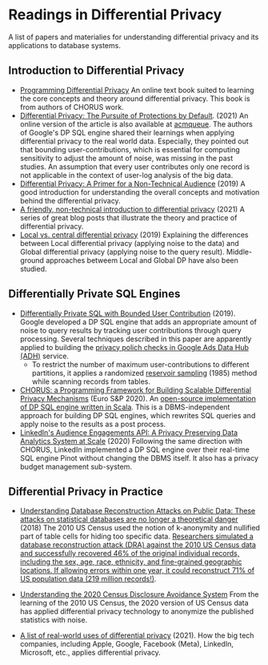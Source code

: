 # Readings in Differential Privacy

A list of papers and materialies for understanding differential privacy and its applications to database systems. 

## Introduction to Differential Privacy

- [Programming Differential Privacy](https://programming-dp.com/index.html) An online text book suited to learning the core concepts and theory around differential privacy. This book is from authors of CHORUS work.
- [Differential Privacy: The Pursuite of Protections by Default](https://dl.acm.org/doi/abs/10.1145/3434228). (2021) An online version of the article is also available at [acmqueue](https://queue.acm.org/detail.cfm?id=3439229). The authors of Google's DP SQL engine shared their learnings when applying differential privacy to the real world data. Especially, they pointed out that bounding user-contributions, which is essential for computing sensitivity to adjust the amount of noise, was missing in the past studies. An assumption that every user contributes only one record is not applicable in the context of user-log analysis of the big data.
- [Differential Privacy: A Primer for a Non-Technical Audience](https://papers.ssrn.com/sol3/papers.cfm?abstract_id=3338027) (2019) A good introduction for understanding the overall concepts and motivation behind the differential privacy. 
- [A friendly, non-technical introduction to differential privacy](https://desfontain.es/privacy/friendly-intro-to-differential-privacy.html) (2021) A series of great blog posts that illustrate the theory and practice of differential privacy.
- [Local vs. central differential privacy](https://desfontain.es/privacy/local-global-differential-privacy.html) (2019) Explaining the differences between Local differential privacy (applying noise to the data) and Global differential privacy (applying noise to the query result). Middle-ground approaches betweem Local and Global DP have also been studied. 

## Differentially Private SQL Engines

- [Differentially Private SQL with Bounded User Contribution](https://arxiv.org/abs/1909.01917) (2019). Google developed a DP SQL engine that adds an appropriate amount of noise to query results by tracking user contributions through query processing. Several techniques described in this paper are apparently applied to building the [privacy polich checks in Google Ads Data Hub (ADH)](https://developers.google.com/ads-data-hub/guides/privacy-checks) service.
  - To restrict the number of maximum user-contributions to different partitions, it applies a randomized [reservoir sampling](https://dl.acm.org/doi/10.1145/3147.3165) (1985) method while scanning records from tables.  
- [CHORUS: a Programming Framework for Building Scalable Differential Privacy Mechanisms](https://ieeexplore.ieee.org/document/9230409) (Euro S&P 2020). An [open-source implementation of DP SQL engine written in Scala](https://github.com/uvm-plaid/chorus). This is a DBMS-independent approach for building DP SQL engines, which rewrites SQL queries and apply noise to the results as a post process.
- [LinkedIn's Audience Engagements API: A Privacy Preserving Data Analytics System at Scale](https://arxiv.org/abs/2002.05839) (2020) Following the same direction with CHORUS, LinkedIn implemented a DP SQL engine over their real-time SQL engine Pinot without changing the DBMS itself. It also has a privacy budget management sub-system. 

## Differential Privacy in Practice

- [Understanding Database Reconstruction Attacks on Public Data: These attacks on statistical databases are no longer a theoretical danger](https://dl.acm.org/doi/10.1145/3291276.3295691) (2018) The 2010 US Census used the notion of k-anonymity and nullified part of table cells for hiding too specific data. [Researchers simulated a database reconstruction attack (DRA) against the 2010 US Census data and successfully recovered 46% of the original individual records, including the sex, age, race, ethnicity, and fine-grained geographic locations. If allowing errors within one year, it could reconstruct 71% of US population data (219 million records!)](https://www.census.gov/data/academy/webinars/2021/disclosure-avoidance-series/simulated-reconstruction-abetted-re-identification-attack-on-the-2010-census.html).
- [Understanding the 2020 Census Disclosure Avoidance System](https://www2.census.gov/about/training-workshops/2021/2021-07-01-das-presentation.pdf) From the learning of the 2010 US Census, the 2020 version of US Census data has applied differential privacy technology to anonymize the published statistics with noise. 

- [A list of real-world uses of differential privacy](https://desfontain.es/privacy/real-world-differential-privacy.html) (2021). How the big tech companies, including Apple, Google, Facebook (Meta), LinkedIn, Microsoft, etc., applies differential privacy. 

